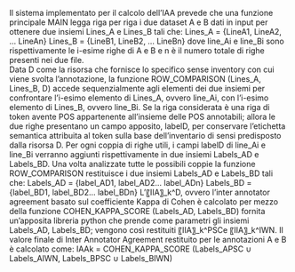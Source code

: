 Il sistema implementato per il calcolo dell’IAA prevede che una funzione principale MAIN legga riga per riga i due dataset A e B dati in input per ottenere due insiemi Lines_A e Lines_B tali che:
Lines_A = {LineA1, LineA2, … LineAn}
Lines_B = {LineB1, LineB2, … LineBn}
dove line_Ai e line_Bi sono rispettivamente le i-esime righe di A e B e n è il numero totale di righe presenti nei due file.  
Data D come la risorsa che fornisce lo specifico sense inventory con cui viene svolta l’annotazione, la funzione ROW_COMPARISON (Lines_A, Lines_B, D) accede sequenzialmente agli elementi dei due insiemi per confrontare l’i-esimo elemento di Lines_A, ovvero line_Ai, con l’i-esimo elemento di Lines_B, ovvero line_Bi.
Se la riga considerata è una riga di token avente POS appartenente all’insieme delle POS annotabili; allora le due righe presentano un campo apposito, labelD, per conservare l’etichetta semantica attribuita al token sulla base dell’inventario di sensi predisposto dalla risorsa D. Per ogni coppia di righe utili, i campi labelD di line_Ai e line_Bi verranno aggiunti rispettivamente in due insiemi Labels_AD e Labels_BD.
Una volta analizzate tutte le possibili coppie la funzione ROW_COMPARISON restituisce i due insiemi Labels_AD e Labels_BD tali che:
Labels_AD = {label_AD1, label_AD2… label_ADn}
Labels_BD = {label_BD1, label_BD2… label_BDn}
L’〖IIA〗_k^D, ovvero l’inter annotator agreement basato sul coefficiente Kappa di Cohen è calcolato per mezzo della funzione COHEN_KAPPA_SCORE (Labels_AD, Labels_BD) fornita un’apposita libreria python  che prende come parametri gli insiemi Labels_AD, Labels_BD; vengono così restituiti 〖IIA〗_k^PSCe 〖IIA〗_k^IWN.
Il valore finale di Inter Annotator Agreement restituito per le annotazioni A e B è calcolato come:
IAAk = COHEN_KAPPA_SCORE (Labels_APSC ∪ Labels_AIWN, Labels_BPSC ∪ Labels_BIWN)
